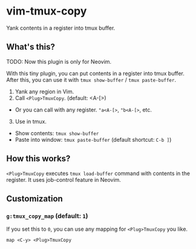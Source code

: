 # vim-tmux-copy

Yank contents in a register into tmux buffer.

## What's this?

TODO: Now this plugin is only for Neovim.

With this tiny plugin, you can put contents in a register into tmux buffer. After this, you can use it with `tmux show-buffer` / `tmux paste-buffer`.

1. Yank any region in Vim.
2. Call `<Plug>TmuxCopy`. (default: <A-[>)
  * Or you can call with any register. `"a<A-[>`, `"b<A-[>`, etc.
3. Use in tmux.
  * Show contents: `tmux show-buffer`
  * Paste into window: `tmux paste-buffer` (default shortcut: `C-b ]`)

## How this works?

`<Plug>TmuxCopy` executes `tmux load-buffer` command with contents in the register. It uses job-control feature in Neovim.

## Customization

### `g:tmux_copy_map` (default: `1`)

If you set this to `0`, you can use any mapping for `<Plug>TmuxCopy` you like.

```vim
map <C-y> <Plug>TmuxCopy
```
